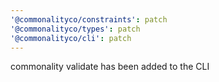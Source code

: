 ```yaml
---
'@commonalityco/constraints': patch
'@commonalityco/types': patch
'@commonalityco/cli': patch
---
```


commonality validate has been added to the CLI
